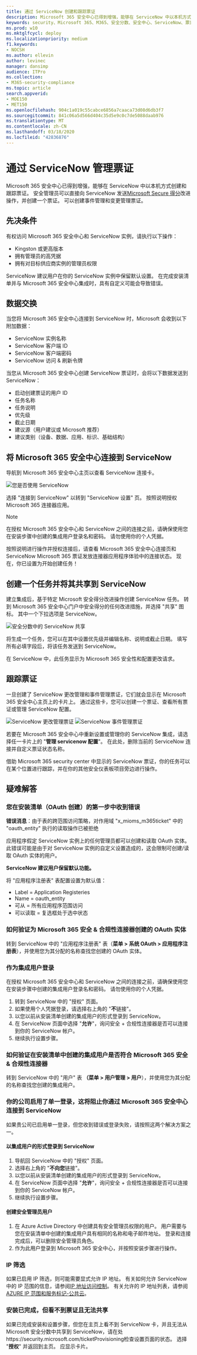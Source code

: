 ```yaml
---
title: 通过 ServiceNow 创建和跟踪票证
description: Microsoft 365 安全中心已得到增强，能够在 ServiceNow 中以本机方式创建和跟踪票证。 安全管理员可以将安全得分建议直接发送到 ServiceNow 并创建票证。
keywords: security、Microsoft 365、M365、安全分数、安全中心、ServiceNow、票证、任务
ms.prod: w10
ms.mktglfcycl: deploy
ms.localizationpriority: medium
f1.keywords:
- NOCSH
ms.author: ellevin
author: levinec
manager: dansimp
audience: ITPro
ms.collection:
- M365-security-compliance
ms.topic: article
search.appverid:
- MOE150
- MET150
ms.openlocfilehash: 904c1a019c55cabce6856a7caaca73d08d6db3f7
ms.sourcegitcommit: 841c06a5d566d404c35d5e9c0c7de5088daab976
ms.translationtype: MT
ms.contentlocale: zh-CN
ms.lasthandoff: 03/18/2020
ms.locfileid: "42836876"
---
```

# <a name="manage-tickets-through-servicenow"></a>通过 ServiceNow 管理票证

Microsoft 365 安全中心已得到增强，能够在 ServiceNow 中以本机方式创建和跟踪票证。 安全管理员可以直接向 ServiceNow 发送[Microsoft Secure 得分](microsoft-secure-score.md)改进操作，并创建一个票证。 可以创建事件管理和变更管理票证。

## <a name="prerequisites"></a>先决条件

有权访问 Microsoft 365 安全中心和 ServiceNow 实例，请执行以下操作：  

* Kingston 或更高版本
* 拥有管理员的高凭据
* 拥有对目标供应商实例的管理员权限

ServiceNow 建议用户在你的 ServiceNow 实例中保留默认设置。 在完成安装清单并与 Microsoft 365 安全中心集成时，具有自定义可能会导致错误。

## <a name="data-exchange"></a>数据交换

当您将 Microsoft 365 安全中心连接到 ServiceNow 时，Microsoft 会收到以下附加数据：

* ServiceNow 实例名称
* ServiceNow 客户端 ID
* ServiceNow 客户端密码
* ServiceNow 访问 & 刷新令牌

当您从 Microsoft 365 安全中心创建 ServiceNow 票证时，会将以下数据发送到 ServiceNow：

* 启动创建票证的用户 ID
* 任务名称
* 任务说明
* 优先级
* 截止日期
* 建议源（用户建议或 Microsoft 推荐）
* 建议类别（设备、数据、应用、标识、基础结构）

## <a name="connect-microsoft-365-security-center-to-servicenow"></a>将 Microsoft 365 安全中心连接到 ServiceNow

导航到 Microsoft 365 安全中心主页以查看 ServiceNow 连接卡。

![您是否使用 ServiceNow](../../media/do-you-use-servicenow-250.png)

选择 "连接到 ServiceNow" 以转到 "ServiceNow 设置" 页。 按照说明授权 Microsoft 365 连接器应用。

> [!NOTE]
> 在授权 Microsoft 365 安全中心和 ServiceNow 之间的连接之前，请确保使用您在安装步骤中创建的集成用户登录名和密码。 请勿使用你的个人凭据。

按照说明进行操作并授权连接后，请查看 Microsoft 365 安全中心连接页和 ServiceNow Microsoft 365 票证发放连接器应用程序体验中的连接状态。 现在，你已设置为开始创建任务！

## <a name="create-a-task-and-share-it-to-servicenow"></a>创建一个任务并将其共享到 ServiceNow

建立集成后，基于特定 Microsoft 安全得分改进操作创建 ServiceNow 任务。 转到 Microsoft 365 安全中心门户中安全得分的任何改进措施，并选择 "共享" 图标。 其中一个下拉选项是 ServiceNow。

![安全分数中的 ServiceNow 共享](../../media/servicenow-share.png)

将生成一个任务，您可以在其中设置优先级并编辑名称、说明或截止日期。 填写所有必填字段后，将该任务发送到 ServiceNow。

在 ServiceNow 中，此任务显示为 Microsoft 365 安全性和配置更改请求。

## <a name="track-tickets"></a>跟踪票证

一旦创建了 ServiceNow 更改管理和事件管理票证，它们就会显示在 Microsoft 365 安全中心主页上的卡片上。 通过这些卡，您可以创建一个票证、查看所有票证或管理 ServiceNow 配置。

![ServiceNow 更改管理票证](../../media/change-management-375.png)  ![ServiceNow 事件管理票证](../../media/incident-management-375.png)

若要在 Microsoft 365 安全中心中重新设置或管理你的 ServiceNow 集成，请选择任一卡片上的 "**管理 servicenow 配置**"。 在此处，删除当前的 ServiceNow 连接并自定义票证状态名称。

借助 Microsoft 365 security center 中显示的 ServiceNow 票证，你的任务可以在某个位置进行跟踪，并在你的其他安全仪表板项目旁边进行操作。

## <a name="troubleshooting"></a>疑难解答

### <a name="you-receive-an-error-in-the-first-step-of-the-installation-checklist-oauth-creation"></a>您在安装清单（OAuth 创建）的第一步中收到错误

**错误消息**：由于表的跨范围访问策略，对作用域 "x_mioms_m365ticket" 中的 "oauth_entity" 执行的读取操作已被拒绝

应用程序假定 ServiceNow 实例上的任何管理员都可以创建和读取 OAuth 实体。 此错误可能是由于对 ServiceNow 实例的自定义设置造成的，这会限制可创建/读取 OAuth 实体的用户。

**ServiceNow 建议用户保留默认功能。**

将 "应用程序注册表" 表配置设置为默认值：

* Label = Application Registeries
* Name = oauth_entity
* 可从 = 所有应用程序范围访问
* 可以读取 = 复选框处于选中状态

### <a name="how-to-validate-the-oauth-entity-created-for-microsoft-365-security--compliance-connector"></a>如何验证为 Microsoft 365 安全 & 合规性连接器创建的 OAuth 实体

转到 ServiceNow 中的 "应用程序注册表" 表（**菜单 > 系统 OAuth > 应用程序注册表**），并使用您为其分配的名称查找您创建的 OAuth 实体。

### <a name="logging-in-as-the-integration-user"></a>作为集成用户登录

在授权 Microsoft 365 安全中心和 ServiceNow 之间的连接之前，请确保使用您在安装步骤中创建的集成用户登录名和密码。 请勿使用你的个人凭据。

1. 转到 ServiceNow 中的 "授权" 页面。
2. 如果使用个人凭据登录，请选择右上角的 "**不**链接"。
3. 以您以前从安装清单创建的集成用户的形式登录到 ServiceNow。  
4. 在 ServiceNow 页面中选择 "**允许**"，询问安全 + 合规性连接器是否可以连接到你的 ServiceNow 帐户。
5. 继续执行设置步骤。

### <a name="how-to-validate-the-integration-user-created-with-the-installation-checklist-for-microsoft-365-security--compliance-connector"></a>如何验证在安装清单中创建的集成用户是否符合 Microsoft 365 安全 & 合规性连接器

转到 ServiceNow 中的 "用户" 表 **（菜单 > 用户管理 > 用户**），并使用您为其分配的名称查找您创建的集成用户。

### <a name="your-company-has-single-sign-on-enabled-which-prevents-you-from-connecting-to-servicenow-through-the-microsoft-365-security-center"></a>你的公司启用了单一登录，这将阻止你通过 Microsoft 365 安全中心连接到 ServiceNow

如果贵公司已启用单一登录，但您收到错误或登录失败，请按照这两个解决方案之一。

#### <a name="log-into-servicenow-as-the-integration-user"></a>以集成用户的形式登录到 ServiceNow

1. 导航回 ServiceNow 中的 "授权" 页面。
2. 选择右上角的 "**不向您**链接"。
3. 以您以前从安装清单创建的集成用户的形式登录到 ServiceNow。  
4. 在 ServiceNow 页面中选择 "**允许**"，询问安全 + 合规性连接器是否可以连接到你的 ServiceNow 帐户。
5. 继续执行设置步骤。

#### <a name="create-a-security-admin-user"></a>创建安全管理员用户

1. 在 Azure Active Directory 中创建具有安全管理员权限的用户。 用户需要与您在安装清单中创建的集成用户具有相同的名称和电子邮件地址。 登录和连接完成后，可以删除安全管理员角色。
2. 作为此用户登录到 Microsoft 365 安全中心，并按照安装步骤进行操作。

### <a name="ip-filtering"></a>IP 筛选

如果已启用 IP 筛选，则可能需要显式允许 IP 地址。 有关如何允许 ServiceNow 中的 IP 范围的信息，请参阅[IP 地址访问控制](https://docs.servicenow.com/bundle/orlando-platform-administration/page/administer/login/task/t_AccessControl.html)。 有关允许的 IP 地址列表，请参阅[AZURE IP 范围和服务标记-公共云](https://www.microsoft.com/en-us/download/details.aspx?id=56519)。

### <a name="installation-is-complete-but-dont-see-tickets-and-cant-share"></a>安装已完成，但看不到票证且无法共享

如果已完成安装和设置步骤，但您在主页上看不到 ServiceNow 卡，并且无法从 Microsoft 安全分数中共享到 ServiceNow，请在处https://security.microsoft.com/ticketProvisioning检查设置页面的状态。 选择 "**授权**" 并返回到主页。 应显示卡片。

